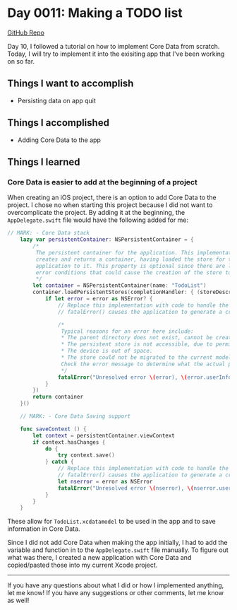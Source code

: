 # Day 0011: Making a TODO list

[GitHub Repo](https://github.com/maeganjwilson/todo_list)

Day 10, I followed a tutorial on how to implement Core Data from scratch. Today, I will try to implement it into the exisiting app that I've been working on so far.

## Things I want to accomplish

- Persisting data on app quit

## Things I accomplished

- Adding Core Data to the app

## Things I learned

### Core Data is easier to add at the beginning of a project

When creating an iOS project, there is an option to add Core Data to the project. I chose no when starting this project because I did not want to overcomplicate the project. By adding it at the beginning, the `AppDelegate.swift` file would have the following added for me:

```swift
// MARK: - Core Data stack
    lazy var persistentContainer: NSPersistentContainer = {
        /*
         The persistent container for the application. This implementation
         creates and returns a container, having loaded the store for the
         application to it. This property is optional since there are legitimate
         error conditions that could cause the creation of the store to fail.
         */
        let container = NSPersistentContainer(name: "TodoList")
        container.loadPersistentStores(completionHandler: { (storeDescription, error) in
            if let error = error as NSError? {
                // Replace this implementation with code to handle the error appropriately.
                // fatalError() causes the application to generate a crash log and terminate. You should not use this function in a shipping application, although it may be useful during development.

                /*
                 Typical reasons for an error here include:
                 * The parent directory does not exist, cannot be created, or disallows writing.
                 * The persistent store is not accessible, due to permissions or data protection when the device is locked.
                 * The device is out of space.
                 * The store could not be migrated to the current model version.
                 Check the error message to determine what the actual problem was.
                 */
                fatalError("Unresolved error \(error), \(error.userInfo)")
            }
        })
        return container
    }()

    // MARK: - Core Data Saving support

    func saveContext () {
        let context = persistentContainer.viewContext
        if context.hasChanges {
            do {
                try context.save()
            } catch {
                // Replace this implementation with code to handle the error appropriately.
                // fatalError() causes the application to generate a crash log and terminate. You should not use this function in a shipping application, although it may be useful during development.
                let nserror = error as NSError
                fatalError("Unresolved error \(nserror), \(nserror.userInfo)")
            }
        }
    }
```

These allow for `TodoList.xcdatamodel` to be used in the app and to save information in Core Data.

Since I did not add Core Data when making the app initially, I had to add the variable and function in to the `AppDelegate.swift` file manually. To figure out what was there, I created a new application with Core Data and copied/pasted those into my current Xcode project.

---

If you have any questions about what I did or how I implemented anything, let me know! If you have any suggestions or other comments, let me know as well!
